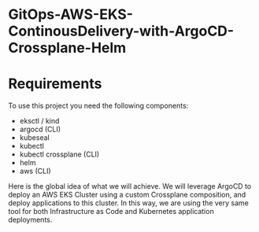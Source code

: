 # GitOps-AWS-EKS-ContinousDelivery-with-ArgoCD-Crossplane-Helm

# Requirements
To use this project you need the following components:
* eksctl / kind
* argocd (CLI)
* kubeseal
* kubectl
* kubectl crossplane (CLI)
* helm
* aws (CLI)

Here is the global idea of what we will achieve. We will leverage ArgoCD to deploy an  AWS EKS Cluster using a custom Crossplane composition, and deploy applications to this cluster.  In this way, we are using the very same tool for both Infrastructure as Code and Kubernetes application deployments.


